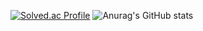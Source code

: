 [![Solved.ac Profile](http://mazassumnida.wtf/api/v2/generate_badge?boj=zpqmdh)](https://solved.ac/zpqmdh/)
![Anurag's GitHub stats](https://github-readme-stats.vercel.app/api?username=zpqmdh&count_private=true)

<!--
**zpqmdh/zpqmdh** is a ✨ _special_ ✨ repository because its `README.md` (this file) appears on your GitHub profile.

Here are some ideas to get you started:

- 🔭 I’m currently working on ...
- 🌱 I’m currently learning ...
- 👯 I’m looking to collaborate on ...
- 🤔 I’m looking for help with ...
- 💬 Ask me about ...
- 📫 How to reach me: ...
- 😄 Pronouns: ...
- ⚡ Fun fact: ...
-->
